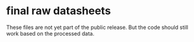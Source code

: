 # final raw datasheets

These files are not yet part of the public release. But the code should still work based on the processed data.